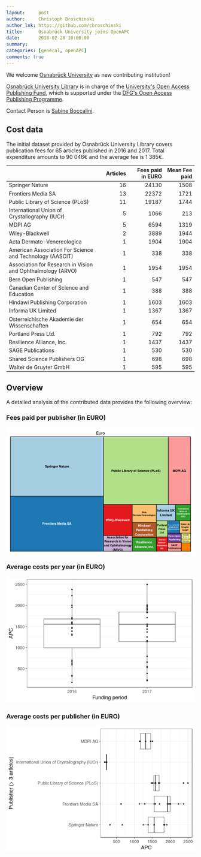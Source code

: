 ```yaml
---
layout:     post
author:     Christoph Broschinski
author_lnk: https://github.com/cbroschinski
title:      Osnabrück University joins OpenAPC
date:       2018-02-28 10:00:00
summary:    
categories: [general, openAPC]
comments: true
---
```





We welcome [Osnabrück University](https://www.uni-osnabrueck.de/en/home.html) as new contributing institution!

[Osnabrück University Library](https://www.ub.uni-osnabrueck.de/startseite.html) is in charge of the [University's Open Access Publishing Fund](https://www.ub.uni-osnabrueck.de/publizieren_archivieren/open_access/publikationsfonds.html), which is supported under the [DFG's Open Access Publishing Programme](http://www.dfg.de/en/research_funding/programmes/infrastructure/lis/funding_opportunities/open_access/).

Contact Person is [Sabine Boccalini](mailto:edocs@ub.uni-osnabrueck.de).

## Cost data



The initial dataset provided by Osnabrück University Library covers publication fees for 65 articles published in 2016 and 2017. Total expenditure amounts to 90 046€ and the average fee is 1 385€.


|                                                            | Articles| Fees paid in EURO| Mean Fee paid|
|:-----------------------------------------------------------|--------:|-----------------:|-------------:|
|Springer Nature                                             |       16|             24130|          1508|
|Frontiers Media SA                                          |       13|             22372|          1721|
|Public Library of Science (PLoS)                            |       11|             19187|          1744|
|International Union of Crystallography (IUCr)               |        5|              1066|           213|
|MDPI AG                                                     |        5|              6594|          1319|
|Wiley-Blackwell                                             |        2|              3889|          1944|
|Acta Dermato-Venereologica                                  |        1|              1904|          1904|
|American Association For Science and Technology (AASCIT)    |        1|               338|           338|
|Association for Research in Vision and Ophthalmology (ARVO) |        1|              1954|          1954|
|Bern Open Publishing                                        |        1|               547|           547|
|Canadian Center of Science and Education                    |        1|               388|           388|
|Hindawi Publishing Corporation                              |        1|              1603|          1603|
|Informa UK Limited                                          |        1|              1367|          1367|
|Osterreichische Akademie der Wissenschaften                 |        1|               654|           654|
|Portland Press Ltd.                                         |        1|               792|           792|
|Resilience Alliance, Inc.                                   |        1|              1437|          1437|
|SAGE Publications                                           |        1|               530|           530|
|Shared Science Publishers OG                                |        1|               698|           698|
|Walter de Gruyter GmbH                                      |        1|               595|           595|

## Overview

A detailed analysis of the contributed data provides the following overview:

### Fees paid per publisher (in EURO)

![plot of chunk tree_osnabrueck_2018_02_28_full](/figure/tree_osnabrueck_2018_02_28_full-1.png)

###  Average costs per year (in EURO)

![plot of chunk box_osnabrueck_2018_02_28_year_full](/figure/box_osnabrueck_2018_02_28_year_full-1.png)

###  Average costs per publisher (in EURO)

![plot of chunk box_osnabrueck_2018_02_28_publisher_full](/figure/box_osnabrueck_2018_02_28_publisher_full-1.png)
